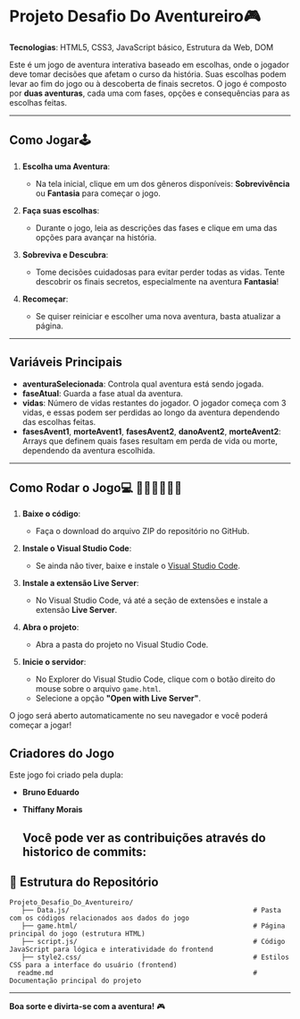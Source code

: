 # Projeto Desafio Do Aventureiro🎮

**Tecnologias**: HTML5, CSS3, JavaScript básico, Estrutura da Web, DOM

Este é um jogo de aventura interativa baseado em escolhas, onde o jogador deve tomar decisões que afetam o curso da história. Suas escolhas podem levar ao fim do jogo ou à descoberta de finais secretos. O jogo é composto por **duas aventuras**, cada uma com fases, opções e consequências para as escolhas feitas.

---

## Como Jogar🕹️

1. **Escolha uma Aventura**:
   - Na tela inicial, clique em um dos gêneros disponíveis: **Sobrevivência** ou **Fantasia** para começar o jogo.

2. **Faça suas escolhas**:
   - Durante o jogo, leia as descrições das fases e clique em uma das opções para avançar na história.

3. **Sobreviva e Descubra**:
   - Tome decisões cuidadosas para evitar perder todas as vidas. Tente descobrir os finais secretos, especialmente na aventura **Fantasia**!

4. **Recomeçar**:
   - Se quiser reiniciar e escolher uma nova aventura, basta atualizar a página.

---

## Variáveis Principais

- **aventuraSelecionada**: Controla qual aventura está sendo jogada.
- **faseAtual**: Guarda a fase atual da aventura.
- **vidas**: Número de vidas restantes do jogador. O jogador começa com 3 vidas, e essas podem ser perdidas ao longo da aventura dependendo das escolhas feitas.
- **fasesAvent1**, **morteAvent1**, **fasesAvent2**, **danoAvent2**, **morteAvent2**: Arrays que definem quais fases resultam em perda de vida ou morte, dependendo da aventura escolhida.

---

## Como Rodar o Jogo💻 👩🏻‍💻👨🏻‍💻


1. **Baixe o código**:
   - Faça o download do arquivo ZIP do repositório no GitHub.

2. **Instale o Visual Studio Code**:
   - Se ainda não tiver, baixe e instale o [Visual Studio Code](https://code.visualstudio.com/).

3. **Instale a extensão Live Server**:
   - No Visual Studio Code, vá até a seção de extensões e instale a extensão **Live Server**.

4. **Abra o projeto**:
   - Abra a pasta do projeto no Visual Studio Code.

5. **Inicie o servidor**:
   - No Explorer do Visual Studio Code, clique com o botão direito do mouse sobre o arquivo `game.html`.
   - Selecione a opção **"Open with Live Server"**.

O jogo será aberto automaticamente no seu navegador e você poderá começar a jogar!


## Criadores do Jogo

Este jogo foi criado pela dupla:

- **Bruno Eduardo**
- **Thiffany Morais**

  Você pode ver as contribuições através do historico de commits:
  ---
## 📂 **Estrutura do Repositório**

```
Projeto_Desafio_Do_Aventureiro/
   ├── Data.js/                                              # Pasta com os códigos relacionados aos dados do jogo
   ├── game.html/                                            # Página principal do jogo (estrutura HTML) 
   ├── script.js/                                            # Código JavaScript para lógica e interatividade do frontend
   ├── style2.css/                                           # Estilos CSS para a interface do usuário (frontend)
  readme.md                                                  # Documentação principal do projeto
```

---

**Boa sorte e divirta-se com a aventura!** 🎮





